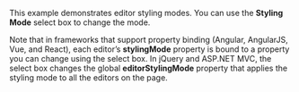 This example demonstrates editor styling modes. You can use the **Styling Mode** select box to&nbsp;change the mode.

Note that in&nbsp;frameworks that support property binding (Angular, AngularJS, Vue, and React), each editor&rsquo;s **stylingMode** property is&nbsp;bound to&nbsp;a&nbsp;property you can change using the select box. In&nbsp;jQuery and ASP.NET MVC, the select box changes the global **editorStylingMode** property that applies the styling mode to&nbsp;all the editors on&nbsp;the page.